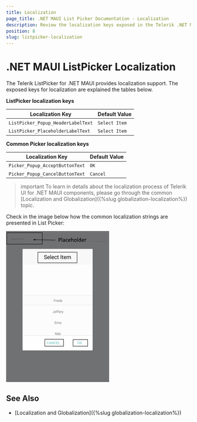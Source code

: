 ```yaml
---
title: Localization
page_title: .NET MAUI List Picker Documentation - Localization
description: Review the localization keys exposed in the Telerik .NET MAUI ListPicker control.
position: 8
slug: listpicker-localization
---
```


# .NET MAUI ListPicker Localization

The Telerik ListPicker for .NET MAUI provides localization support. The exposed keys for localization are explained the tables below.

**ListPicker localization keys**

| Localization Key | Default Value |
| -----------------| ------------- |
| `ListPicker_Popup_HeaderLabelText` | `Select Item` |
| `ListPicker_PlaceholderLabelText` | `Select Item` |

**Common Picker localization keys**

| Localization Key | Default Value |
| ---------------- | ------------- |
| `Picker_Popup_AcceptButtonText` | `OK` |
| `Picker_Popup_CancelButtonText` | `Cancel` |

> important To learn in details about the localization process of Telerik UI for .NET MAUI components, please go through the common [Localization and Globalization]({%slug globalization-localization%}) topic.

Check in the image below how the common localization strings are presented in List Picker:

![.NET MAUI ListPicker localization](images/list-picker-localization.png)

## See Also

* [Localization and Globalization]({%slug globalization-localization%})

